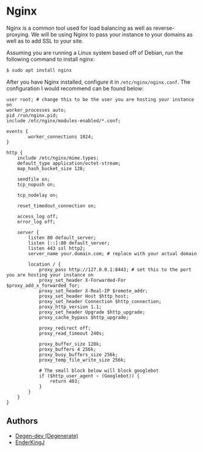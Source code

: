 # Nginx
Nginx is a common tool used for load balancing as well as reverse-proxying. We will be using Nginx to pass your instance to your domains as well as to add SSL to your site.

Assuming you are running a Linux system based off of Debian, run the following command to install nginx:
```sh
$ sudo apt install nginx
```

After you have Nginx installed, configure it in `/etc/nginx/nginx.conf`. The configuration I would recommend can be found below:
```nginx
user root; # change this to be the user you are hosting your instance on
worker_processes auto;
pid /run/nginx.pid;
include /etc/nginx/modules-enabled/*.conf;

events {
        worker_connections 1024;
}

http {
    include /etc/nginx/mime.types;
    default_type application/octet-stream;
    map_hash_bucket_size 128;

    sendfile on;
    tcp_nopush on;

    tcp_nodelay on;

    reset_timedout_connection on;

    access_log off;
    error_log off;
    
    server {
        listen 80 default_server;
        listen [::]:80 default_server;
        listen 443 ssl http2;
        server_name your.domain.com; # replace with your actual domain

        location / {
            proxy_pass http://127.0.0.1:8443; # set this to the port you are hosting your instance on
            proxy_set_header X-Forwarded-For $proxy_add_x_forwarded_for;
            proxy_set_header X-Real-IP $remote_addr;
            proxy_set_header Host $http_host;
            proxy_set_header Connection $http_connection;
            proxy_http_version 1.1;
            proxy_set_header Upgrade $http_upgrade;
            proxy_cache_bypass $http_upgrade;

            proxy_redirect off;
            proxy_read_timeout 240s;  

            proxy_buffer_size 128k;
            proxy_buffers 4 256k;
            proxy_busy_buffers_size 256k;
            proxy_temp_file_write_size 256k;

            # The small block below will block googlebot
            if ($http_user_agent ~ (Googlebot)) {
                return 403;
            }
        }
    }
}
```

## Authors
- [Degen-dev (Degenerate)](https://github.com/Degen-dev)
- [EnderKingJ](https://github.com/EnderKingJ)
